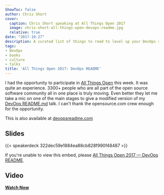 ```yaml
---
ShowToc: false
author: Chris Short
cover:
  caption: Chris Short speaking at All Things Open 2017
  image: chris-short-all-things-open-devops-readme.jpg
  relative: true
date: "2017-10-27"
description: A curated list of things to read to level up your DevOps skills and knowledge.
tags:
- DevOps
- books
- culture
- talks
title: 'All Things Open 2017: DevOps README'
---
```


I had the opportunity to participate in [All Things Open](https://allthingsopen.org/) this week. It was quite an experience. 3300+ people who are all part of the open source software community all in one place is truly moving. Even better they let me take a mic on one of the main stages to give a modified version of my [DevOps README.md](/devops-readme.md/) talk. I can't thank the opensource.com crew enough for the opportunity.

This is also available at [devopsreadme.com](https://devopsreadme.com/)


## Slides

{{< speakerdeck 322dec59e1884ea88cb828f990f48487 >}}

If you're unable to view this embed, please [All Things Open 2017 — DevOps README](https://shortcdn.com/chrisshort/pdf/DevOps%20README.md%20ATO.pdf).

## Video

[**Watch Now**](/video/devops_readme_md-ato-2017/)
